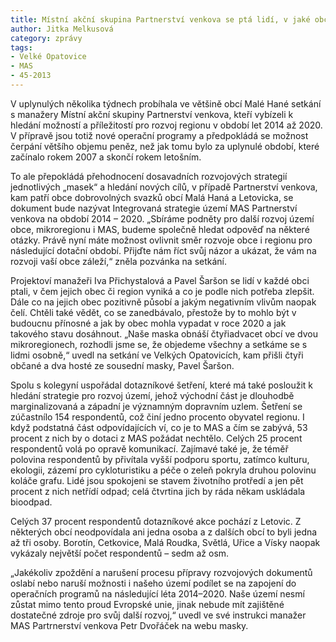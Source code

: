 ```yaml
---
title: Místní akční skupina Partnerství venkova se ptá lidí, v jaké obci by chtěli žít v roce 2020
author: Jitka Melkusová
category: zprávy
tags:
- Velké Opatovice
- MAS
- 45-2013
---
```


V uplynulých několika týdnech probíhala ve většině obcí Malé Hané setkání s manažery Místní akční skupiny Partnerství venkova, kteří vybízeli k hledání možností a příležitostí pro rozvoj regionu v období let 2014 až 2020. V přípravě jsou totiž nové operační programy a předpokládá se možnost čerpání většího objemu peněz, než jak tomu bylo za uplynulé období, které začínalo rokem 2007 a skončí rokem letošním.

To ale přepokládá přehodnocení dosavadních rozvojových strategií jednotlivých „masek“ a hledání nových cílů, v případě Partnerství venkova, kam patří obce dobrovolných svazků obcí Malá Haná a Letovicka, se dokument bude nazývat Integrovaná strategie území MAS Partnerství venkova na období 2014 – 2020. „Sbíráme podněty pro další rozvoj území obce, mikroregionu i MAS, budeme společně hledat odpověď na některé otázky. Právě nyní máte možnost ovlivnit směr rozvoje obce i regionu pro následující dotační období. Přijďte nám říct svůj názor a ukázat, že vám na rozvoji vaší obce záleží,“ zněla pozvánka na setkání.

Projektoví manažeři Iva Přichystalová a Pavel Šaršon se lidí v každé obci ptali, v čem jejich obec či region vyniká a co je podle nich potřeba zlepšit. Dále co na jejich obec pozitivně působí a jakým negativním vlivům naopak čelí. Chtěli také vědět, co se zanedbávalo, přestože by to mohlo být v budoucnu přínosné a jak by obec mohla vypadat v roce 2020 a jak takového stavu dosáhnout. „Naše maska obnáší čtyřiadvacet obcí ve dvou mikroregionech, rozhodli jsme se, že objedeme všechny a setkáme se s lidmi osobně,“ uvedl na setkání ve Velkých Opatovicích, kam přišli čtyři občané a dva hosté ze sousední masky, Pavel Šaršon.

Spolu s kolegyní uspořádal dotazníkové šetření, které má také posloužit k hledání strategie pro rozvoj území, jehož východní část je dlouhodbě marginalizovaná a západní je významným dopravním uzlem. Šetření se zúčastnílo 154 respondentů, což činí jedno procento obyvatel regionu. I když podstatná část odpovídajících ví, co je to MAS a čím se zabývá, 53 procent z nich by o dotaci z MAS požádat nechtělo. Celých 25 procent respondentů volá po opravě komunikací. Zajímavé také je, že téměř polovina respondentů by přivítala vyšší podporu sportu, zatímco kulturu, ekologii, zázemí pro cykloturistiku a péče o zeleň pokryla druhou polovinu koláče grafu. Lidé jsou spokojeni se stavem životního protředí a jen pět procent z nich netřídí odpad; celá čtvrtina jich by ráda někam uskládala bioodpad.

Celých 37 procent respondentů dotazníkové akce pochází z Letovic. Z některých obcí neodpovídala ani jedna osoba a z dalších obcí to byli jedna až tři osoby. Borotín, Cetkovice, Malá Roudka, Světlá, Uřice a Vísky naopak vykázaly největší počet respondentů – sedm až osm.

„Jakékoliv zpoždění a narušení procesu přípravy rozvojových dokumentů oslabí nebo naruší možnosti i našeho území podílet se na zapojení do operačních programů na následující léta 2014–2020. Naše území nesmí zůstat mimo tento proud Evropské unie, jinak nebude mít zajištěné dostatečné zdroje pro svůj další rozvoj,“ uvedl ve své instrukci manažer MAS Partrnerství venkova Petr Dvořáček na webu masky.

